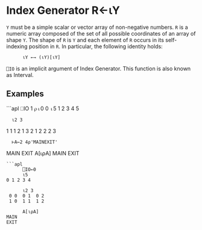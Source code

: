 <div style="display: none;">
  ⍳
</div>






<h1 class="heading"><span class="name">Index Generator</span> <span class="command">R←⍳Y</span></h1>



`Y` must be a simple scalar or vector array of non-negative numbers. `R` is a numeric array composed of the set of all possible coordinates of an array of shape `Y`. The shape of `R` is `Y` and each element of `R` occurs in its self-indexing position in `R`. In particular, the following identity holds:
```apl
      ⍳Y ←→ (⍳Y)[⍳Y]
```


`⎕IO` is an implicit argument of Index Generator. This function is also known as Interval.


<h2 class="example">Examples</h2>
```apl
      ⎕IO
1
      ⍴⍳0
0
      ⍳5
1 2 3 4 5
 
      ⍳2 3
 1 1  1 2  1 3
 2 1  2 2  2 3
 
      ⊢A←2 4⍴'MAINEXIT'
MAIN
EXIT
      A[⍳⍴A]
MAIN
EXIT
      
```
```apl
      ⎕IO←0
      ⍳5
0 1 2 3 4
 
      ⍳2 3
 0 0  0 1  0 2
 1 0  1 1  1 2
 
      A[⍳⍴A]
MAIN
EXIT
```


